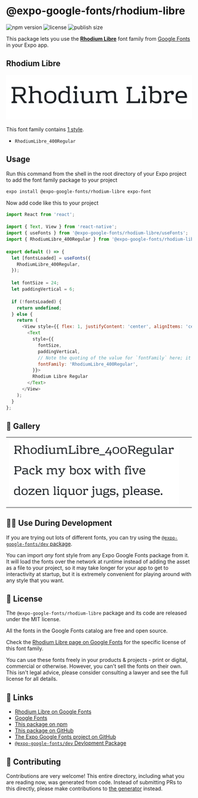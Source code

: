 # @expo-google-fonts/rhodium-libre

![npm version](https://flat.badgen.net/npm/v/@expo-google-fonts/rhodium-libre)
![license](https://flat.badgen.net/github/license/expo/google-fonts)
![publish size](https://flat.badgen.net/packagephobia/install/@expo-google-fonts/rhodium-libre)

This package lets you use the [**Rhodium Libre**](https://fonts.google.com/specimen/Rhodium+Libre) font family from [Google Fonts](https://fonts.google.com/) in your Expo app.

## Rhodium Libre

![Rhodium Libre](./font-family.png)

This font family contains [1 style](#-gallery).

- `RhodiumLibre_400Regular`

## Usage

Run this command from the shell in the root directory of your Expo project to add the font family package to your project
```sh
expo install @expo-google-fonts/rhodium-libre expo-font
```

Now add code like this to your project
```js
import React from 'react';

import { Text, View } from 'react-native';
import { useFonts } from '@expo-google-fonts/rhodium-libre/useFonts';
import { RhodiumLibre_400Regular } from '@expo-google-fonts/rhodium-libre/400Regular';

export default () => {
  let [fontsLoaded] = useFonts({
    RhodiumLibre_400Regular,
  });

  let fontSize = 24;
  let paddingVertical = 6;

  if (!fontsLoaded) {
    return undefined;
  } else {
    return (
      <View style={{ flex: 1, justifyContent: 'center', alignItems: 'center' }}>
        <Text
          style={{
            fontSize,
            paddingVertical,
            // Note the quoting of the value for `fontFamily` here; it expects a string!
            fontFamily: 'RhodiumLibre_400Regular',
          }}>
          Rhodium Libre Regular
        </Text>
      </View>
    );
  }
};

```

## 🔡 Gallery


||||
|-|-|-|
|![RhodiumLibre_400Regular](.//400Regular/RhodiumLibre_400Regular.ttf.png)||||


## 👩‍💻 Use During Development

If you are trying out lots of different fonts, you can try using the [`@expo-google-fonts/dev` package](https://github.com/expo/google-fonts/tree/master/font-packages/dev#readme).

You can import *any* font style from any Expo Google Fonts package from it. It will load the fonts
over the network at runtime instead of adding the asset as a file to your project, so it may take longer
for your app to get to interactivity at startup, but it is extremely convenient
for playing around with any style that you want.

## 📖 License

The `@expo-google-fonts/rhodium-libre` package and its code are released under the MIT license.

All the fonts in the Google Fonts catalog are free and open source.

Check the [Rhodium Libre page on Google Fonts](https://fonts.google.com/specimen/Rhodium+Libre) for the specific license of this font family.

You can use these fonts freely in your products & projects - print or digital, commercial or otherwise. However, you can't sell the fonts on their own. This isn't legal advice, please consider consulting a lawyer and see the full license for all details.

## 🔗 Links

- [Rhodium Libre on Google Fonts](https://fonts.google.com/specimen/Rhodium+Libre)
- [Google Fonts](https://fonts.google.com/)
- [This package on npm](https://www.npmjs.com/package/@expo-google-fonts/rhodium-libre)
- [This package on GitHub](https://github.com/expo/google-fonts/tree/master/font-packages/rhodium-libre)
- [The Expo Google Fonts project on GitHub](https://github.com/expo/google-fonts)
- [`@expo-google-fonts/dev` Devlopment Package](https://github.com/expo/google-fonts/tree/master/font-packages/dev)

## 🤝 Contributing

Contributions are very welcome! This entire directory, including what you are reading now, was generated from code. Instead of submitting PRs to this directly, please make contributions to [the generator](https://github.com/expo/google-fonts/tree/master/packages/generator) instead.
